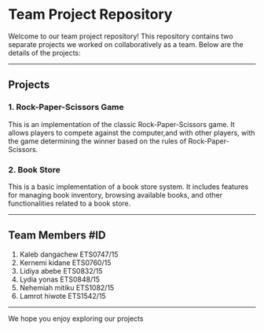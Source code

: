 # Team Project Repository

Welcome to our team project repository! This repository contains two separate projects we worked on collaboratively as a team. Below are the details of the projects:

---

## Projects

### 1. **Rock-Paper-Scissors Game**
This is an implementation of the classic Rock-Paper-Scissors game. It allows players to compete against the computer,and with other players,  with the game determining the winner based on the rules of Rock-Paper-Scissors.

### 2. **Book Store**
This is a basic implementation of a book store system. It includes features for managing book inventory, browsing available books, and other functionalities related to a book store.

---

## Team Members      #ID
1. Kaleb dangachew 	ETS0747/15
2. Kernemi kidane 	ETS0760/15
3. Lidiya abebe 	  ETS0832/15
4. Lydia yonas      ETS0848/15
5. Nehemiah mitiku 	ETS1082/15
6. Lamrot hiwote    ETS1542/15


---

We hope you enjoy exploring our projects
